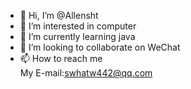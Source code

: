 - 👋 Hi, I’m @Allensht
- 👀 I’m interested in computer
- 🌱 I’m currently learning java
- 💞️ I’m looking to collaborate on WeChat
- 📫 How to reach me   
My E-mail:swhatw442@qq.com

<!---
Allensht/Allensht is a ✨ special ✨ repository because its `README.md` (this file) appears on your GitHub profile.
You can click the Preview link to take a look at your changes.
--->
